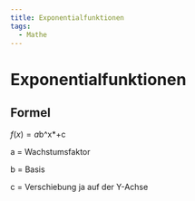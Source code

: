 ```yaml
---
title: Exponentialfunktionen
tags:
  - Mathe
---
```

# Exponentialfunktionen

## Formel

*f*(*x*) = *a*b^x*+c

a = Wachstumsfaktor

b = Basis

c = Verschiebung ja auf der Y-Achse